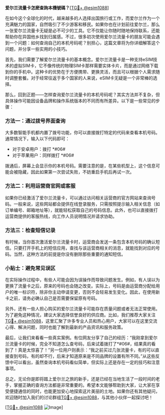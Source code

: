 **爱尔兰流量卡怎麽查詢本機號碼？**[[TG💪+ @esim1088](https://t.me/s/esim1088)]

在如今这个全球化的时代，越来越多的人选择出国旅行或工作，而爱尔兰作为一个充满魅力的国家，自然吸引了不少游客和移民。如果你也在计划前往爱尔兰，那么一张爱尔兰流量卡无疑是必不可少的工具。它不仅能让你随时随地保持联系，还能帮助你在异国他乡找到归属感。不过，很多初次使用爱尔兰流量卡的朋友可能会遇到一个问题：如何查询自己的本机号码呢？别担心，这篇文章将为你详细解答这个问题，并分享一些实用的小技巧。

首先，我们需要了解爱尔兰流量卡的基本概念。爱尔兰流量卡是一种支持eSIM技术的虚拟SIM卡，它不像传统的物理SIM卡那样需要实体卡片，而是通过网络下载到你的手机中。这种卡的优势在于方便携带、更换灵活，而且可以根据个人需求随时调整套餐。对于经常往返于多个国家的人来说，eSIM卡无疑是一个非常棒的选择。

那么，回到正题——怎样查询爱尔兰流量卡的本机号码呢？其实方法并不复杂，但具体操作可能因设备品牌和操作系统版本的不同而有所差异。以下是一些常见的步骤：

### 方法一：通过拨号界面查询
大多数智能手机都内置了拨号功能，你可以直接拨打特定的代码来查看本机号码。通常情况下，输入以下代码即可：
- 对于安卓用户：拨打 *#06#
- 对于苹果用户：同样拨打 *#06#

拨通后，屏幕上会显示你的本机号码。需要注意的是，在某些机型上，这个信息可能会被隐藏，因此如果第一次尝试失败，不妨重启手机后再试一次。

### 方法二：利用运营商官网或客服
如果你已经激活了爱尔兰流量卡，可以通过访问相关运营商的官方网站来查询号码。一般来说，这些网站都会提供在线登录服务，只需按照提示输入相关信息（如订单编号、邮箱地址等），就能轻松获取自己的号码信息。此外，也可以直接拨打运营商提供的客服热线，向工作人员说明情况并请求协助。

### 方法三：检查短信记录
有时候，当你首次激活爱尔兰流量卡时，运营商会发送一条包含本机号码的确认短信。只要打开手机上的短信应用，查找与该运营商相关的消息，就能找到对应的号码。当然，这种方法的前提是你没有删除那些重要的通知短信。

### 小贴士：避免常见误区
在实际操作过程中，有些人可能会因为误操作而导致问题发生。例如，有人误以为更换了流量卡之后，原来的号码也会随之改变。实际上，号码是由运营商分配给用户的唯一标识符，除非你主动申请变更，否则不会轻易发生变化。因此，在使用新卡之前，请务必确认自己是否需要保留原有号码。

另外，还有一些人担心购买的爱尔兰流量卡可能存在质量问题或者无法正常使用。为了避免这种情况，建议大家选择信誉良好的供应商。比如，我们推荐大家关注[TG💪+ @esim1088](https://t.me/s/esim1088)，这里汇聚了许多专业人员和热心用户，大家可以在这里交流心得、解决问题，同时也能了解到最新的产品资讯和服务政策。

最后，让我们来看看一些真实案例。有位网友分享了自己的经历：“我刚拿到爱尔兰流量卡的时候，完全不知道怎么查号码，后来试着拨打了*#06#，结果真的看到了！真是太惊喜了！”另一位用户则表示：“我之前买过几张流量卡，有的可以直接查到号码，有的却不行，后来才知道原来是不同品牌的设置有所不同。”从这些反馈中可以看出，虽然查询本机号码看似简单，但实际上还是存在一定的技巧和注意事项。

总之，无论你是即将踏上爱尔兰之旅的新手，还是已经在当地生活了一段时间的老手，掌握正确的查询方法都是非常重要的。希望本文能够帮助到大家，让大家在享受便捷通信的同时，也能更加安心地探索这片美丽的土地。如果你还有其他疑问，欢迎随时加入我们的讨论群组[TG💪+ @esim1088](https://t.me/s/esim1088)，与其他小伙伴一起探讨吧！

[[TG💪+ @esim1088](https://t.me/s/esim1088) ![Image](https://i.postimg.cc/4NQfJmqS/Snipaste-2025-05-13-00-14-12.png)]